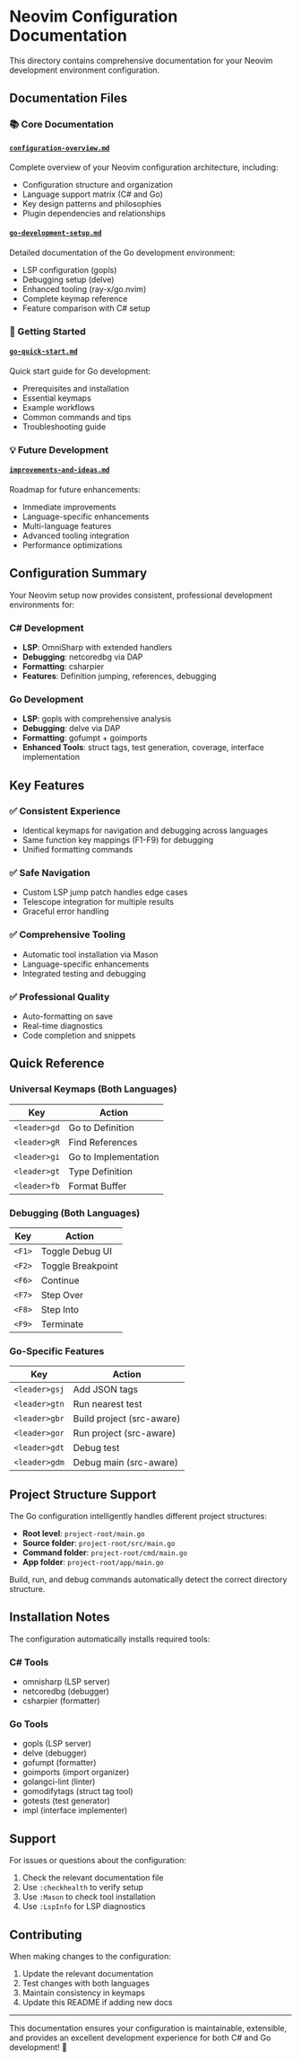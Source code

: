 # Neovim Configuration Documentation

This directory contains comprehensive documentation for your Neovim development environment configuration.

## Documentation Files

### 📚 Core Documentation

#### [`configuration-overview.md`](./configuration-overview.md)
Complete overview of your Neovim configuration architecture, including:
- Configuration structure and organization
- Language support matrix (C# and Go)
- Key design patterns and philosophies
- Plugin dependencies and relationships

#### [`go-development-setup.md`](./go-development-setup.md)
Detailed documentation of the Go development environment:
- LSP configuration (gopls)
- Debugging setup (delve)
- Enhanced tooling (ray-x/go.nvim)
- Complete keymap reference
- Feature comparison with C# setup

### 🚀 Getting Started

#### [`go-quick-start.md`](./go-quick-start.md)
Quick start guide for Go development:
- Prerequisites and installation
- Essential keymaps
- Example workflows
- Common commands and tips
- Troubleshooting guide

### 💡 Future Development

#### [`improvements-and-ideas.md`](./improvements-and-ideas.md)
Roadmap for future enhancements:
- Immediate improvements
- Language-specific enhancements
- Multi-language features
- Advanced tooling integration
- Performance optimizations

## Configuration Summary

Your Neovim setup now provides consistent, professional development environments for:

### C# Development
- **LSP**: OmniSharp with extended handlers
- **Debugging**: netcoredbg via DAP
- **Formatting**: csharpier
- **Features**: Definition jumping, references, debugging

### Go Development  
- **LSP**: gopls with comprehensive analysis
- **Debugging**: delve via DAP
- **Formatting**: gofumpt + goimports
- **Enhanced Tools**: struct tags, test generation, coverage, interface implementation

## Key Features

### ✅ Consistent Experience
- Identical keymaps for navigation and debugging across languages
- Same function key mappings (F1-F9) for debugging
- Unified formatting commands

### ✅ Safe Navigation
- Custom LSP jump patch handles edge cases
- Telescope integration for multiple results
- Graceful error handling

### ✅ Comprehensive Tooling
- Automatic tool installation via Mason
- Language-specific enhancements
- Integrated testing and debugging

### ✅ Professional Quality
- Auto-formatting on save
- Real-time diagnostics
- Code completion and snippets

## Quick Reference

### Universal Keymaps (Both Languages)
| Key | Action |
|-----|--------|
| `<leader>gd` | Go to Definition |
| `<leader>gR` | Find References |
| `<leader>gi` | Go to Implementation |
| `<leader>gt` | Type Definition |
| `<leader>fb` | Format Buffer |

### Debugging (Both Languages)
| Key | Action |
|-----|--------|
| `<F1>` | Toggle Debug UI |
| `<F2>` | Toggle Breakpoint |
| `<F6>` | Continue |
| `<F7>` | Step Over |
| `<F8>` | Step Into |
| `<F9>` | Terminate |

### Go-Specific Features
| Key | Action |
|-----|--------|
| `<leader>gsj` | Add JSON tags |
| `<leader>gtn` | Run nearest test |
| `<leader>gbr` | Build project (src-aware) |
| `<leader>gor` | Run project (src-aware) |
| `<leader>gdt` | Debug test |
| `<leader>gdm` | Debug main (src-aware) |

## Project Structure Support

The Go configuration intelligently handles different project structures:
- **Root level**: `project-root/main.go`
- **Source folder**: `project-root/src/main.go`
- **Command folder**: `project-root/cmd/main.go`
- **App folder**: `project-root/app/main.go`

Build, run, and debug commands automatically detect the correct directory structure.

## Installation Notes

The configuration automatically installs required tools:

### C# Tools
- omnisharp (LSP server)
- netcoredbg (debugger) 
- csharpier (formatter)

### Go Tools
- gopls (LSP server)
- delve (debugger)
- gofumpt (formatter)
- goimports (import organizer)
- golangci-lint (linter)
- gomodifytags (struct tag tool)
- gotests (test generator)
- impl (interface implementer)

## Support

For issues or questions about the configuration:

1. Check the relevant documentation file
2. Use `:checkhealth` to verify setup
3. Use `:Mason` to check tool installation
4. Use `:LspInfo` for LSP diagnostics

## Contributing

When making changes to the configuration:

1. Update the relevant documentation
2. Test changes with both languages
3. Maintain consistency in keymaps
4. Update this README if adding new docs

---

This documentation ensures your configuration is maintainable, extensible, and provides an excellent development experience for both C# and Go development! 🎉
